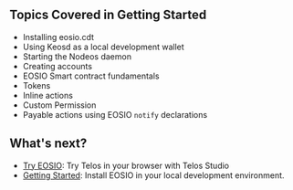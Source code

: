 ## Topics Covered in Getting Started
- Installing eosio.cdt
- Using Keosd as a local development wallet
- Starting the Nodeos daemon
- Creating accounts
- EOSIO Smart contract fundamentals
- Tokens
- Inline actions
- Custom Permission
- Payable actions using EOSIO `notify` declarations

## What's next?
- [Try EOSIO](./01_try-eosio.md): Try Telos in your browser with Telos Studio
- [Getting Started](./02_development-environment/introduction.md): Install EOSIO in your local development environment.
